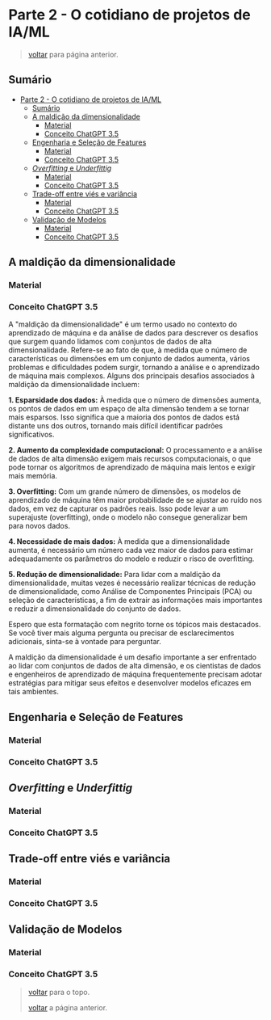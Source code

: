 <!-- markdownlint-disable MD024 -->
<!-- markdownlint-disable MD033 -->

# Parte 2 - O cotidiano de projetos de IA/ML

> [voltar](./notes.md) para página anterior.

## Sumário

- [Parte 2 - O cotidiano de projetos de IA/ML](#parte-2---o-cotidiano-de-projetos-de-iaml)
  - [Sumário](#sumário)
  - [A maldição da dimensionalidade](#a-maldição-da-dimensionalidade)
    - [Material](#material)
    - [Conceito ChatGPT 3.5](#conceito-chatgpt-35)
  - [Engenharia e Seleção de Features](#engenharia-e-seleção-de-features)
    - [Material](#material-1)
    - [Conceito ChatGPT 3.5](#conceito-chatgpt-35-1)
  - [*Overfitting* e *Underfittig*](#overfitting-e-underfittig)
    - [Material](#material-2)
    - [Conceito ChatGPT 3.5](#conceito-chatgpt-35-2)
  - [Trade-off entre viés e variância](#trade-off-entre-viés-e-variância)
    - [Material](#material-3)
    - [Conceito ChatGPT 3.5](#conceito-chatgpt-35-3)
  - [Validação de Modelos](#validação-de-modelos)
    - [Material](#material-4)
    - [Conceito ChatGPT 3.5](#conceito-chatgpt-35-4)

## A maldição da dimensionalidade

### Material

### Conceito ChatGPT 3.5

A "maldição da dimensionalidade" é um termo usado no contexto do aprendizado de máquina e da análise de dados para descrever os desafios que surgem quando lidamos com conjuntos de dados de alta dimensionalidade. Refere-se ao fato de que, à medida que o número de características ou dimensões em um conjunto de dados aumenta, vários problemas e dificuldades podem surgir, tornando a análise e o aprendizado de máquina mais complexos. Alguns dos principais desafios associados à maldição da dimensionalidade incluem:

**1. Esparsidade dos dados:** À medida que o número de dimensões aumenta, os pontos de dados em um espaço de alta dimensão tendem a se tornar mais esparsos. Isso significa que a maioria dos pontos de dados está distante uns dos outros, tornando mais difícil identificar padrões significativos.

**2. Aumento da complexidade computacional:** O processamento e a análise de dados de alta dimensão exigem mais recursos computacionais, o que pode tornar os algoritmos de aprendizado de máquina mais lentos e exigir mais memória.

**3. Overfitting:** Com um grande número de dimensões, os modelos de aprendizado de máquina têm maior probabilidade de se ajustar ao ruído nos dados, em vez de capturar os padrões reais. Isso pode levar a um superajuste (overfitting), onde o modelo não consegue generalizar bem para novos dados.

**4. Necessidade de mais dados:** À medida que a dimensionalidade aumenta, é necessário um número cada vez maior de dados para estimar adequadamente os parâmetros do modelo e reduzir o risco de overfitting.

**5. Redução de dimensionalidade:** Para lidar com a maldição da dimensionalidade, muitas vezes é necessário realizar técnicas de redução de dimensionalidade, como Análise de Componentes Principais (PCA) ou seleção de características, a fim de extrair as informações mais importantes e reduzir a dimensionalidade do conjunto de dados.

Espero que esta formatação com negrito torne os tópicos mais destacados. Se você tiver mais alguma pergunta ou precisar de esclarecimentos adicionais, sinta-se à vontade para perguntar.

A maldição da dimensionalidade é um desafio importante a ser enfrentado ao lidar com conjuntos de dados de alta dimensão, e os cientistas de dados e engenheiros de aprendizado de máquina frequentemente precisam adotar estratégias para mitigar seus efeitos e desenvolver modelos eficazes em tais ambientes.

## Engenharia e Seleção de Features

### Material

### Conceito ChatGPT 3.5

## *Overfitting* e *Underfittig*

### Material

### Conceito ChatGPT 3.5

## Trade-off entre viés e variância

### Material

### Conceito ChatGPT 3.5

## Validação de Modelos

### Material

### Conceito ChatGPT 3.5

> [voltar](#sumário) para o topo.
>
> [voltar](./notes.md) a página anterior.
